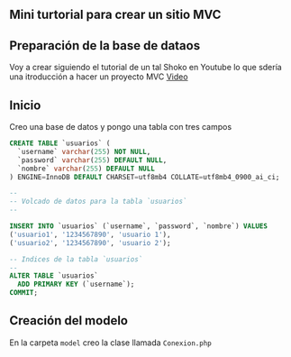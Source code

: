 ## Mini turtorial para crear un sitio MVC

## Preparación de la base de dataos
Voy a crear siguiendo el tutorial de un tal Shoko en Youtube lo que sdería una itroducción a hacer un proyecto MVC
[Video](https://www.youtube.com/watch?v=JWi4_8_d-RM)

## Inicio
Creo una base de datos y pongo una tabla con tres campos 
```sql
CREATE TABLE `usuarios` (
  `username` varchar(255) NOT NULL,
  `password` varchar(255) DEFAULT NULL,
  `nombre` varchar(255) DEFAULT NULL
) ENGINE=InnoDB DEFAULT CHARSET=utf8mb4 COLLATE=utf8mb4_0900_ai_ci;

--
-- Volcado de datos para la tabla `usuarios`
--

INSERT INTO `usuarios` (`username`, `password`, `nombre`) VALUES
('usuario1', '1234567890', 'usuario 1'),
('usuario2', '1234567890', 'usuario 2');

-- Indices de la tabla `usuarios`
--
ALTER TABLE `usuarios`
  ADD PRIMARY KEY (`username`);
COMMIT;
```
## Creación del modelo
En la carpeta `model` creo la clase llamada ``Conexion.php`` 
